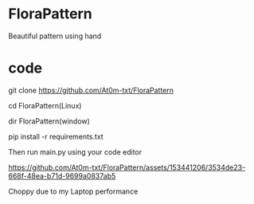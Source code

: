 # FloraPattern
Beautiful pattern using hand

# code

git clone https://github.com/At0m-txt/FloraPattern

cd FloraPattern(Linux) 

dir FloraPattern(window)

pip install -r requirements.txt

Then run main.py using your code editor


https://github.com/At0m-txt/FloraPattern/assets/153441206/3534de23-668f-48ea-b71d-9699a0837ab5

Choppy due to my Laptop performance
